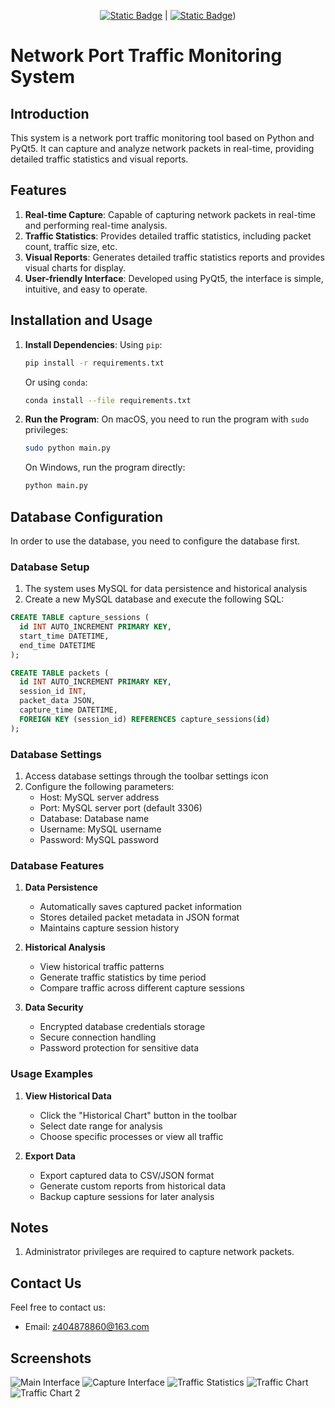 <!--
 * @Author: hiddenSharp429 z404878860@163.com
 * @Date: 2024-09-10 09:36:11
-->
<div align="center">
  
  [![Static Badge](https://img.shields.io/badge/%E7%AE%80%E4%BD%93%E4%B8%AD%E6%96%87-%40hiddenSharp429-red)](https://github.com/hiddenSharp429/Network-Port-Traffic-Monitoring-System/blob/main/Readme_CN.md)    |  [![Static Badge](https://img.shields.io/badge/English-%40hiddenSharp429-blue)](https://github.com/hiddenSharp429/Network-Port-Traffic-Monitoring-System/blob/main/Readme.md)) 
  
</div>

# Network Port Traffic Monitoring System

## Introduction

This system is a network port traffic monitoring tool based on Python and PyQt5. It can capture and analyze network packets in real-time, providing detailed traffic statistics and visual reports.

## Features

1. **Real-time Capture**: Capable of capturing network packets in real-time and performing real-time analysis.
2. **Traffic Statistics**: Provides detailed traffic statistics, including packet count, traffic size, etc.
3. **Visual Reports**: Generates detailed traffic statistics reports and provides visual charts for display.
4. **User-friendly Interface**: Developed using PyQt5, the interface is simple, intuitive, and easy to operate.

## Installation and Usage

1. **Install Dependencies**:
    Using `pip`:
    ```bash
    pip install -r requirements.txt
    ```

    Or using `conda`:
    ```bash
    conda install --file requirements.txt
    ```

2. **Run the Program**:
    On macOS, you need to run the program with `sudo` privileges:
    ```bash
    sudo python main.py
    ```

    On Windows, run the program directly:
    ```bash
    python main.py
    ```

## Database Configuration
In order to use the database, you need to configure the database first.
### Database Setup
1. The system uses MySQL for data persistence and historical analysis
2. Create a new MySQL database and execute the following SQL:
```SQL
CREATE TABLE capture_sessions (
  id INT AUTO_INCREMENT PRIMARY KEY,
  start_time DATETIME,
  end_time DATETIME
);

CREATE TABLE packets (
  id INT AUTO_INCREMENT PRIMARY KEY,
  session_id INT,
  packet_data JSON,
  capture_time DATETIME,
  FOREIGN KEY (session_id) REFERENCES capture_sessions(id)
);
```

### Database Settings
1. Access database settings through the toolbar settings icon
2. Configure the following parameters:
   - Host: MySQL server address
   - Port: MySQL server port (default 3306)
   - Database: Database name
   - Username: MySQL username
   - Password: MySQL password

### Database Features
1. **Data Persistence**
   - Automatically saves captured packet information
   - Stores detailed packet metadata in JSON format
   - Maintains capture session history

2. **Historical Analysis**
   - View historical traffic patterns
   - Generate traffic statistics by time period
   - Compare traffic across different capture sessions

3. **Data Security**
   - Encrypted database credentials storage
   - Secure connection handling
   - Password protection for sensitive data

### Usage Examples
1. **View Historical Data**
   - Click the "Historical Chart" button in the toolbar
   - Select date range for analysis
   - Choose specific processes or view all traffic

2. **Export Data**
   - Export captured data to CSV/JSON format
   - Generate custom reports from historical data
   - Backup capture sessions for later analysis

## Notes
1. Administrator privileges are required to capture network packets.

## Contact Us
Feel free to contact us:
- Email: z404878860@163.com

## Screenshots

![Main Interface](./images/main_window.png)
![Capture Interface](./images/main_window2.png)
![Traffic Statistics](./images/traffic_statistics.png)
![Traffic Chart](./images/traffic_chart.png)
![Traffic Chart 2](./images/traffic_chart2.png)
